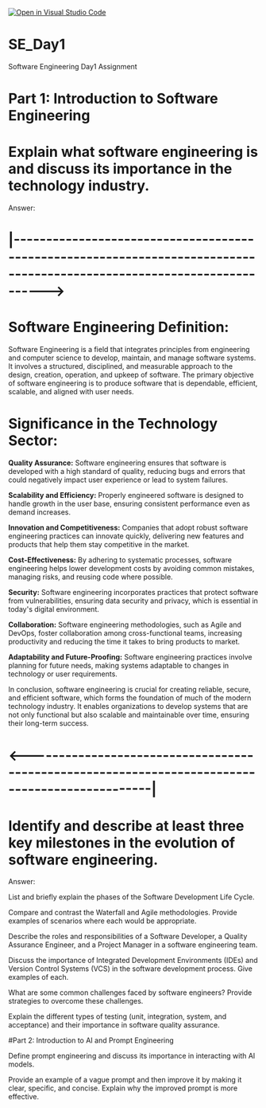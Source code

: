 [![Open in Visual Studio Code](https://classroom.github.com/assets/open-in-vscode-2e0aaae1b6195c2367325f4f02e2d04e9abb55f0b24a779b69b11b9e10269abc.svg)](https://classroom.github.com/online_ide?assignment_repo_id=15534845&assignment_repo_type=AssignmentRepo)
# SE_Day1
Software Engineering Day1 Assignment

# Part 1: Introduction to Software Engineering

# Explain what software engineering is and discuss its importance in the technology industry.
Answer:
# |----------------------------------------------------------------------------------------------------------------------->

# Software Engineering Definition: 
Software Engineering is a field that integrates principles from engineering and computer science to develop, maintain, and manage software systems. 
It involves a structured, disciplined, and measurable approach to the design, creation, operation, and upkeep of software. 
The primary objective of software engineering is to produce software that is dependable, efficient, scalable, and aligned with user needs.

# Significance in the Technology Sector:

**Quality Assurance:** Software engineering ensures that software is developed with a high standard of quality, 
reducing bugs and errors that could negatively impact user experience or lead to system failures.

**Scalability and Efficiency:** Properly engineered software is designed to handle growth in the user base, 
  ensuring consistent performance even as demand increases.

**Innovation and Competitiveness:** Companies that adopt robust software engineering practices can innovate quickly, 
delivering new features and products that help them stay competitive in the market.

**Cost-Effectiveness:** By adhering to systematic processes, software engineering helps lower development costs 
by avoiding common mistakes, managing risks, and reusing code where possible.

**Security:** Software engineering incorporates practices that protect software from vulnerabilities, 
ensuring data security and privacy, which is essential in today's digital environment.

**Collaboration:** Software engineering methodologies, such as Agile and DevOps, foster collaboration among cross-functional teams,
increasing productivity and reducing the time it takes to bring products to market.

**Adaptability and Future-Proofing:** Software engineering practices involve planning for future needs, 
making systems adaptable to changes in technology or user requirements.

In conclusion, software engineering is crucial for creating reliable, secure, and efficient software, 
which forms the foundation of much of the modern technology industry. 
It enables organizations to develop systems that are not only functional but also scalable and maintainable over time, ensuring their long-term success.

# <-----------------------------------------------------------------------------------------------|


# Identify and describe at least three key milestones in the evolution of software engineering.
Answer: 


List and briefly explain the phases of the Software Development Life Cycle.


Compare and contrast the Waterfall and Agile methodologies. Provide examples of scenarios where each would be appropriate.


Describe the roles and responsibilities of a Software Developer, a Quality Assurance Engineer, and a Project Manager in a software engineering team.


Discuss the importance of Integrated Development Environments (IDEs) and Version Control Systems (VCS) in the software development process. Give examples of each.


What are some common challenges faced by software engineers? Provide strategies to overcome these challenges.


Explain the different types of testing (unit, integration, system, and acceptance) and their importance in software quality assurance.


#Part 2: Introduction to AI and Prompt Engineering


Define prompt engineering and discuss its importance in interacting with AI models.


Provide an example of a vague prompt and then improve it by making it clear, specific, and concise. Explain why the improved prompt is more effective.
